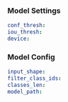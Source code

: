 ### Model Settings
```yaml
conf_thresh:
iou_thresh:
device:
```

### Model Config
```yaml
input_shape:
filter_class_ids:
classes_len:
model_path:
```